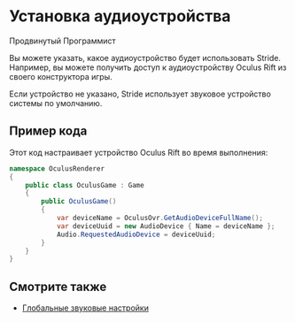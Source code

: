 ﻿# Установка аудиоустройства

<span class="badge text-bg-primary">Продвинутый</span>
<span class="badge text-bg-success">Программист</span>

Вы можете указать, какое аудиоустройство будет использовать Stride. Например, вы можете получить доступ к аудиоустройству Oculus Rift из своего конструктора игры.

Если устройство не указано, Stride использует звуковое устройство системы по умолчанию.

## Пример кода

Этот код настраивает устройство Oculus Rift во время выполнения:

```cs
namespace OculusRenderer
{
    public class OculusGame : Game
    {
        public OculusGame()
        {
            var deviceName = OculusOvr.GetAudioDeviceFullName();
            var deviceUuid = new AudioDevice { Name = deviceName };
            Audio.RequestedAudioDevice = deviceUuid;
        }
    }
}
```

## Смотрите также
* [Глобальные звуковые настройки](global-audio-settings.md)